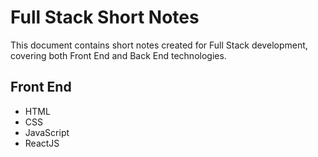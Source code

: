 # Full Stack Short Notes

This document contains short notes created for Full Stack development, covering both Front End and Back End technologies.

## Front End
- HTML
- CSS
- JavaScript
- ReactJS